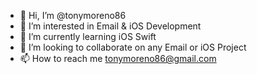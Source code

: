- 👋 Hi, I’m @tonymoreno86
- 👀 I’m interested in Email & iOS Development
- 🌱 I’m currently learning iOS Swift
- 💞️ I’m looking to collaborate on any Email or iOS Project
- 📫 How to reach me tonymoreno86@gmail.com

<!---
tonymoreno86/tonymoreno86 is a ✨ special ✨ repository because its `README.md` (this file) appears on your GitHub profile.
You can click the Preview link to take a look at your changes.
--->
